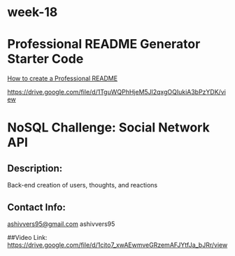 # week-18
# Professional README Generator Starter Code

[How to create a Professional README](./readme-guide.md)

https://drive.google.com/file/d/1TguWQPhHjeM5Jl2qxgOQIukiA3bPzYDK/view


  
  # NoSQL Challenge: Social Network API

  ## Description:
   
  Back-end creation of users, thoughts, and reactions

  ## Contact Info:

  ashivvers95@gmail.com ashivvers95
  
  ##Video Link: 
https://drive.google.com/file/d/1cito7_xwAEwmveGRzemAFJYtfJa_bJRr/view
